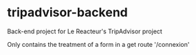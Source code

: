 # tripadvisor-backend
Back-end project for Le Reacteur's TripAdvisor project

Only contains the treatment of a form in a get route '/connexion'